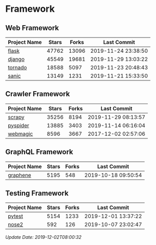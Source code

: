 # Framework

## Web Framework

| Project Name | Stars | Forks | Last Commit |
| ------------ | ----- | ----- | ----------- |
| [flask](https://github.com/pallets/flask) | 47762 | 13096 | 2019-11-24 23:38:50 |
| [django](https://github.com/django/django) | 45549 | 19681 | 2019-11-29 13:03:22 |
| [tornado](https://github.com/tornadoweb/tornado) | 18588 | 5097 | 2019-11-23 20:48:43 |
| [sanic](https://github.com/huge-success/sanic) | 13149 | 1231 | 2019-11-21 15:33:50 |

## Crawler Framework

| Project Name | Stars | Forks | Last Commit |
| ------------ | ----- | ----- | ----------- |
| [scrapy](https://github.com/scrapy/scrapy) | 35256 | 8194 | 2019-11-29 08:13:57 |
| [pyspider](https://github.com/binux/pyspider) | 13885 | 3403 | 2019-11-14 06:16:04 |
| [webmagic](https://github.com/code4craft/webmagic) | 8596 | 3667 | 2017-12-02 02:57:06 |

## GraphQL Framework

| Project Name | Stars | Forks | Last Commit |
| ------------ | ----- | ----- | ----------- |
| [graphene](https://github.com/graphql-python/graphene) | 5195 | 548 | 2019-10-18 09:50:54 |

## Testing Framework

| Project Name | Stars | Forks | Last Commit |
| ------------ | ----- | ----- | ----------- |
| [pytest](https://github.com/pytest-dev/pytest) | 5154 | 1233 | 2019-12-01 13:37:22 |
| [nose2](https://github.com/nose-devs/nose2) | 592 | 126 | 2019-10-07 23:02:47 |

*Update Date: 2019-12-02T08:00:32*